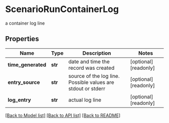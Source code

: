 # ScenarioRunContainerLog

a container log line

## Properties
Name | Type | Description | Notes
------------ | ------------- | ------------- | -------------
**time_generated** | **str** | date and time the record was created | [optional] [readonly] 
**entry_source** | **str** | source of the log line. Possible values are stdout or stderr | [optional] [readonly] 
**log_entry** | **str** | actual log line | [optional] [readonly] 

[[Back to Model list]](../README.md#documentation-for-models) [[Back to API list]](../README.md#documentation-for-api-endpoints) [[Back to README]](../README.md)


